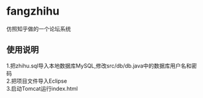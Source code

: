 # fangzhihu
仿照知乎做的一个论坛系统
## 使用说明  
1.把zhihu.sql导入本地数据库MySQL,修改src/db/db.java中的数据库用户名和密码  <br/>
2.把项目文件导入Eclipse  <br/>
3.启动Tomcat运行index.html  
